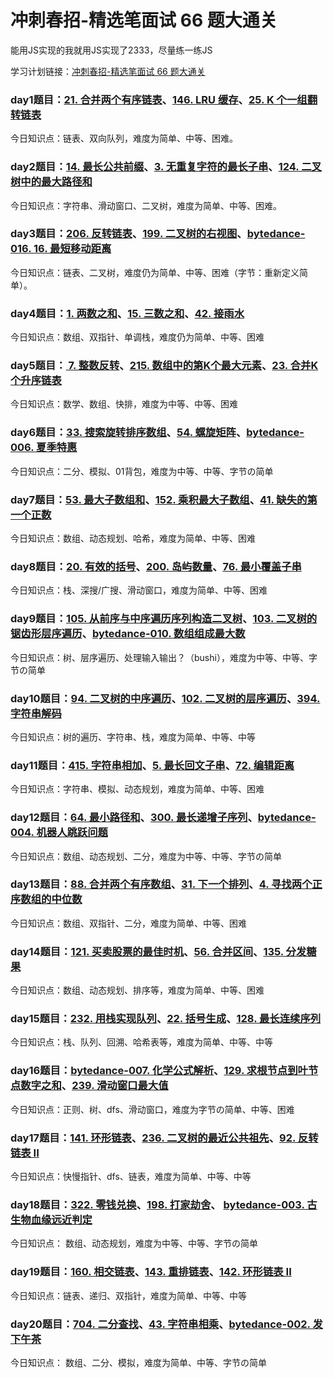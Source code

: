 # 冲刺春招-精选笔面试 66 题大通关

能用JS实现的我就用JS实现了2333，尽量练一练JS&#x20;

学习计划链接：[冲刺春招-精选笔面试 66 题大通关](https://leetcode-cn.com/study-plan/bytedancecampus/?progress=dcmyjb3)

### day1题目：[21. 合并两个有序链表](https://leetcode-cn.com/problems/merge-two-sorted-lists/)、[146. LRU 缓存](https://leetcode-cn.com/problems/lru-cache/)、[25. K 个一组翻转链表](https://leetcode-cn.com/problems/reverse-nodes-in-k-group/)&#x20;

今日知识点：链表、双向队列，难度为简单、中等、困难。

### day2题目：[14. 最长公共前缀](https://leetcode-cn.com/problems/longest-common-prefix/)、[3. 无重复字符的最长子串](https://leetcode-cn.com/problems/lru-cache/)、[124. 二叉树中的最大路径和](https://leetcode-cn.com/problems/binary-tree-maximum-path-sum/)

今日知识点：字符串、滑动窗口、二叉树，难度为简单、中等、困难。

### day3题目：[206. 反转链表](https://leetcode-cn.com/problems/reverse-linked-list/)、[199. 二叉树的右视图](https://leetcode-cn.com/problems/binary-tree-right-side-view/)、[bytedance-016. 16. 最短移动距离](https://leetcode-cn.com/problems/YWWN3V/)

今日知识点：链表、二叉树，难度仍为简单、中等、困难（字节：重新定义简单）。

### day4题目：[1. 两数之和](https://leetcode-cn.com/problems/two-sum/)、[15. 三数之和](https://leetcode-cn.com/problems/3sum/)、[42. 接雨水](https://leetcode-cn.com/problems/trapping-rain-water/)

今日知识点：数组、双指针、单调栈，难度仍为简单、中等、困难

### day5题目：[ 7. 整数反转](https://leetcode-cn.com/problems/reverse-integer/)、[215. 数组中的第K个最大元素](https://leetcode-cn.com/problems/kth-largest-element-in-an-array/)、[23. 合并K个升序链表](https://leetcode-cn.com/problems/merge-k-sorted-lists/)

今日知识点：数学、数组、快排，难度为中等、中等、困难

### day6题目：[33. 搜索旋转排序数组](https://leetcode-cn.com/problems/search-in-rotated-sorted-array/)、[54. 螺旋矩阵](https://leetcode-cn.com/problems/spiral-matrix/)、[bytedance-006. 夏季特惠](https://leetcode-cn.com/problems/tJau2o/)

今日知识点：二分、模拟、01背包，难度为中等、中等、字节の简单

### day7题目：[53. 最大子数组和](https://leetcode-cn.com/problems/maximum-subarray/)、[152. 乘积最大子数组](https://leetcode-cn.com/problems/maximum-product-subarray/)、[41. 缺失的第一个正数](https://leetcode-cn.com/problems/first-missing-positive/)

今日知识点：数组、动态规划、哈希，难度为简单、中等、困难

### day8题目：[20. 有效的括号](https://leetcode-cn.com/problems/valid-parentheses/)、[200. 岛屿数量](https://leetcode-cn.com/problems/number-of-islands/)、[76. 最小覆盖子串](https://leetcode-cn.com/problems/minimum-window-substring/)

今日知识点：栈、深搜/广搜、滑动窗口，难度为简单、中等、困难

### day9题目：[105. 从前序与中序遍历序列构造二叉树](https://leetcode-cn.com/problems/construct-binary-tree-from-preorder-and-inorder-traversal/)、[103. 二叉树的锯齿形层序遍历](https://leetcode-cn.com/problems/binary-tree-zigzag-level-order-traversal/)、[bytedance-010. 数组组成最大数](https://leetcode-cn.com/problems/9nsGSS/)

今日知识点：树、层序遍历、处理输入输出？（bushi），难度为中等、中等、字节の简单

### day10题目：[94. 二叉树的中序遍历](https://leetcode-cn.com/problems/binary-tree-inorder-traversal/)、[102. 二叉树的层序遍历](https://leetcode-cn.com/problems/binary-tree-level-order-traversal/)、[394. 字符串解码](https://leetcode-cn.com/problems/decode-string/)

今日知识点：树的遍历、字符串、栈，难度为简单、中等、中等

### day11题目：[415. 字符串相加](https://leetcode-cn.com/problems/add-strings/)、[5. 最长回文子串](https://leetcode-cn.com/problems/longest-palindromic-substring/)、[72. 编辑距离](https://leetcode-cn.com/problems/edit-distance/)

今日知识点：字符串、模拟、动态规划，难度为简单、中等、困难

### day12题目：[64. 最小路径和](https://leetcode-cn.com/problems/minimum-path-sum/)、[300. 最长递增子序列](https://leetcode-cn.com/problems/longest-increasing-subsequence/)、[bytedance-004. 机器人跳跃问题](https://leetcode-cn.com/problems/yBGFyZ/)

今日知识点：数组、动态规划、二分，难度为中等、中等、字节の简单

### day13题目：[88. 合并两个有序数组](https://leetcode-cn.com/problems/merge-sorted-array/)、[31. 下一个排列](https://leetcode-cn.com/problems/next-permutation/)、[4. 寻找两个正序数组的中位数](https://leetcode-cn.com/problems/median-of-two-sorted-arrays/)

今日知识点：数组、双指针、二分，难度为简单、中等、困难

### day14题目：[121. 买卖股票的最佳时机](https://leetcode-cn.com/problems/best-time-to-buy-and-sell-stock/)、[56. 合并区间](https://leetcode-cn.com/problems/merge-intervals/)、[135. 分发糖果](https://leetcode-cn.com/problems/candy/)

今日知识点：数组、动态规划、排序等，难度为简单、中等、困难

### day15题目：[232. 用栈实现队列](https://leetcode-cn.com/problems/implement-queue-using-stacks/)、[22. 括号生成](https://leetcode-cn.com/problems/generate-parentheses/)、[128. 最长连续序列](https://leetcode-cn.com/problems/longest-consecutive-sequence/)

今日知识点：栈、队列、回溯、哈希表等，难度为简单、中等、中等

### day16题目：[bytedance-007. 化学公式解析](https://leetcode-cn.com/problems/fF9c0W/)、[129. 求根节点到叶节点数字之和](https://leetcode-cn.com/problems/sum-root-to-leaf-numbers/)、[239. 滑动窗口最大值](https://leetcode-cn.com/problems/sliding-window-maximum/)

今日知识点：正则、树、dfs、滑动窗口，难度为字节の简单、中等、困难

### day17题目：[141. 环形链表](https://leetcode-cn.com/problems/linked-list-cycle/)、[236. 二叉树的最近公共祖先](https://leetcode-cn.com/problems/lowest-common-ancestor-of-a-binary-tree/)、[92. 反转链表 II](https://leetcode-cn.com/problems/reverse-linked-list-ii/)

今日知识点：快慢指针、dfs、链表，难度为简单、中等、中等

### day18题目：[322. 零钱兑换](https://leetcode-cn.com/problems/coin-change/)、[198. 打家劫舍](https://leetcode-cn.com/problems/house-robber/)、 [bytedance-003. 古生物血缘远近判定](https://leetcode-cn.com/problems/LJXRel/)

今日知识点： 数组、动态规划，难度为中等、中等、字节の简单

### day19题目：[160. 相交链表](https://leetcode-cn.com/problems/intersection-of-two-linked-lists/)、[143. 重排链表](https://leetcode-cn.com/problems/reorder-list/)、[142. 环形链表 II](https://leetcode-cn.com/problems/linked-list-cycle-ii/)

今日知识点：链表、递归、双指针，难度为简单、中等、中等

### day20题目：[704. 二分查找](https://leetcode-cn.com/problems/binary-search/)、[43. 字符串相乘](https://leetcode-cn.com/problems/multiply-strings/)、[bytedance-002. 发下午茶](https://leetcode-cn.com/problems/OMrszv/)

今日知识点： 数组、二分、模拟，难度为简单、中等、字节の简单
